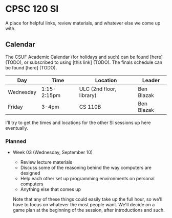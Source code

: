 # CPSC 120 SI

A place for helpful links, review materials, and whatever else we come up with.


## Calendar

The CSUF Academic Calendar (for holidays and such) can be found [here] (TODO),
or subscribed to using [this link] (TODO).  The finals schedule can be found
[here] (TODO).

|    Day    |    Time     |         Location         |   Leader   |
| --------- | ----------- | ------------------------ | ---------- |
| Wednesday | 1:15-2:15pm | ULC (2nd floor, library) | Ben Blazak |
| Friday    | 3-4pm       | CS 110B                  | Ben Blazak |

<!-- TODO -->
I'll try to get the times and locations for the other SI sessions up here
eventually.

### Planned

- Week 03 (Wednesday, September 10)
    - Review lecture materials
    - Discuss some of the reasoning behind the way computers are designed
    - Help each other set up programming environments on personal computers
    - Anything else that comes up

  Note that any of these things could easily take up the full hour, so we'll
  have to focus on whatever the most people want.  We'll decide on a game plan
  at the beginning of the session, after introductions and such.

